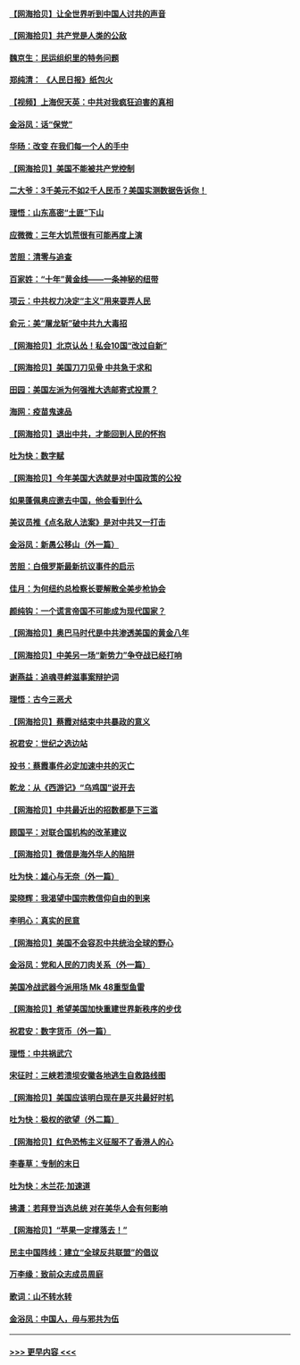 #### [【网海拾贝】让全世界听到中国人讨共的声音](../pages/nsc993/n12365569.md?t=08291802) 
#### [【网海拾贝】共产党是人类的公敌](../pages/nsc993/n12363182.md?t=08291802) 
#### [魏京生：民运组织里的特务问题](../pages/nsc993/n12363010.md?t=08291802) 
#### [郑纯清： 《人民日报》纸包火](../pages/nsc993/n12362706.md?t=08291802) 
#### [【视频】上海倪天英：中共对我疯狂迫害的真相](../pages/nsc993/n12356341.md?t=08291802) 
#### [金浴凤：话“保党”](../pages/nsc993/n12361867.md?t=08291802) 
#### [华旸：改变 在我们每一个人的手中](../pages/nsc993/n12361774.md?t=08291802) 
#### [【网海拾贝】美国不能被共产党控制](../pages/nsc993/n12360271.md?t=08291802) 
#### [二大爷：3千美元不如2千人民币？美国实测数据告诉你！](../pages/nsc993/n12358563.md?t=08291802) 
#### [理悟：山东高密“土匪”下山](../pages/nsc993/n12358535.md?t=08291802) 
#### [应微微：三年大饥荒很有可能再度上演](../pages/nsc993/n12358523.md?t=08291802) 
#### [苦胆：清零与追查](../pages/nsc993/n12358501.md?t=08291802) 
#### [百家姓：“十年”黄金线——一条神秘的纽带](../pages/nsc993/n12358319.md?t=08291802) 
#### [项云：中共权力决定“主义”用来耍弄人民](../pages/nsc993/n12358172.md?t=08291802) 
#### [俞元：美“屠龙斩”破中共九大毒招](../pages/nsc993/n12357822.md?t=08291802) 
#### [【网海拾贝】北京认怂！私会10国“改过自新”](../pages/nsc993/n12357784.md?t=08291802) 
#### [【网海拾贝】美国刀刀见骨 中共急于求和](../pages/nsc993/n12355511.md?t=08291802) 
#### [田园：美国左派为何强推大选邮寄式投票？](../pages/nsc993/n12352963.md?t=08291802) 
#### [海网：疫苗鬼速品](../pages/nsc993/n12354438.md?t=08291802) 
#### [【网海拾贝】退出中共，才能回到人民的怀抱](../pages/nsc993/n12352634.md?t=08291802) 
#### [吐为快：数字赋](../pages/nsc993/n12352317.md?t=08291802) 
#### [【网海拾贝】今年美国大选就是对中国政策的公投](../pages/nsc993/n12350973.md?t=08291802) 
#### [如果蓬佩奥应邀去中国，他会看到什么](../pages/nsc993/n12350945.md?t=08291802) 
#### [美议员推《点名敌人法案》是对中共又一打击](../pages/nsc993/n12350765.md?t=08291802) 
#### [金浴凤：新愚公移山（外一篇）](../pages/nsc993/n12350253.md?t=08291802) 
#### [苦胆：白俄罗斯最新抗议事件的启示](../pages/nsc993/n12349989.md?t=08291802) 
#### [佳月：为何纽约总检察长要解散全美步枪协会](../pages/nsc993/n12349939.md?t=08291802) 
#### [颜纯钩：一个谎言帝国不可能成为现代国家？](../pages/nsc993/n12349898.md?t=08291802) 
#### [【网海拾贝】奥巴马时代是中共渗透美国的黄金八年](../pages/nsc993/n12349284.md?t=08291802) 
#### [【网海拾贝】中美另一场“新势力”争夺战已经打响](../pages/nsc993/n12346998.md?t=08291802) 
#### [谢燕益：追魂寻衅滋事案辩护词](../pages/nsc993/n12346892.md?t=08291802) 
#### [理悟：古今三恶犬](../pages/nsc993/n12345190.md?t=08291802) 
#### [【网海拾贝】蔡霞对结束中共暴政的意义](../pages/nsc993/n12344263.md?t=08291802) 
#### [祝君安：世纪之选边站](../pages/nsc993/n12342382.md?t=08291802) 
#### [投书：蔡霞事件必定加速中共的灭亡](../pages/nsc993/n12341881.md?t=08291802) 
#### [乾龙：从《西游记》“乌鸡国”说开去](../pages/nsc993/n12341690.md?t=08291802) 
#### [【网海拾贝】中共最近出的招数都是下三滥](../pages/nsc993/n12341593.md?t=08291802) 
#### [顾国平：对联合国机构的改革建议](../pages/nsc993/n12339928.md?t=08291802) 
#### [【网海拾贝】微信是海外华人的陷阱](../pages/nsc993/n12338868.md?t=08291802) 
#### [吐为快：雄心与无奈（外一篇）](../pages/nsc993/n12338132.md?t=08291802) 
#### [梁晓辉：我渴望中国宗教信仰自由的到来](../pages/nsc993/n12336657.md?t=08291802) 
#### [李明心：真实的民意](../pages/nsc993/n12336089.md?t=08291802) 
#### [【网海拾贝】美国不会容忍中共统治全球的野心](../pages/nsc993/n12336063.md?t=08291802) 
#### [金浴凤：党和人民的刀肉关系（外一篇）](../pages/nsc993/n12335834.md?t=08291802) 
#### [美国冷战武器今派用场 Mk 48重型鱼雷](../pages/nsc993/n12335354.md?t=08291802) 
#### [【网海拾贝】希望美国加快重建世界新秩序的步伐](../pages/nsc993/n12334224.md?t=08291802) 
#### [祝君安：数字货币（外一篇）](../pages/nsc993/n12334186.md?t=08291802) 
#### [理悟：中共祸武穴](../pages/nsc993/n12333962.md?t=08291802) 
#### [宋征时：三峡若溃坝安徽各地逃生自救路线图](../pages/nsc993/n12332450.md?t=08291802) 
#### [【网海拾贝】美国应该明白现在是灭共最好时机](../pages/nsc993/n12332313.md?t=08291802) 
#### [吐为快：极权的欲望（外二篇）](../pages/nsc993/n12332089.md?t=08291802) 
#### [【网海拾贝】红色恐怖主义征服不了香港人的心](../pages/nsc993/n12329296.md?t=08291802) 
#### [李春草：专制的末日](../pages/nsc993/n12329079.md?t=08291802) 
#### [吐为快：木兰花‧加速道](../pages/nsc993/n12327366.md?t=08291802) 
#### [拂潇：若拜登当选总统 对在美华人会有何影响](../pages/nsc993/n12295996.md?t=08291802) 
#### [【网海拾贝】“苹果一定撑落去！”](../pages/nsc993/n12326784.md?t=08291802) 
#### [民主中国阵线：建立“全球反共联盟”的倡议](../pages/nsc993/n12324177.md?t=08291802) 
#### [万李缘：致前众志成员周庭](../pages/nsc993/n12324635.md?t=08291802) 
#### [歌词：山不转水转](../pages/nsc993/n12324599.md?t=08291802) 
#### [金浴凤：中国人，毋与邪共为伍](../pages/nsc993/n12324257.md?t=08291802) 

----
#### [ >>> 更早内容 <<< ](../indexes/nsc993-earlier.md)
